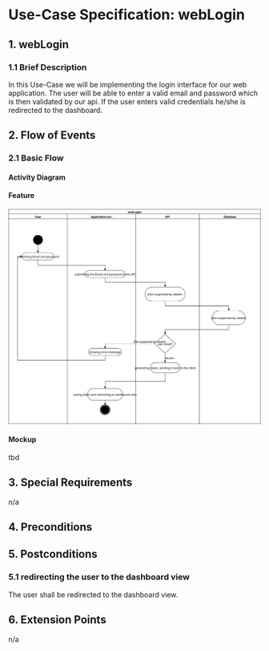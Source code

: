 # Use-Case Specification: webLogin


## 1. webLogin

### 1.1 Brief Description

In this Use-Case we will be implementing the login interface for our web application. The user will be able to enter a valid email and password which is then validated by our api. If the user enters valid credentials he/she is redirected to the dashboard.

## 2. Flow of Events

### 2.1 Basic Flow

#### Activity Diagram

#### Feature
![Alt-Text](webLogin.svg)
#### Mockup
tbd

## 3. Special Requirements

n/a


## 4. Preconditions


## 5. Postconditions

### 5.1 redirecting the user to the dashboard view
The user shall be redirected to the dashboard view.


## 6. Extension Points
n/a 

